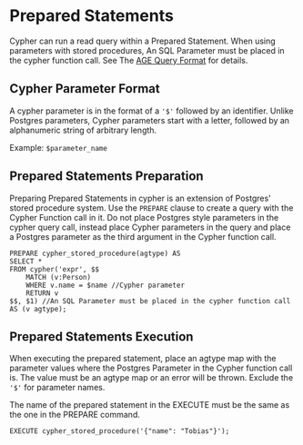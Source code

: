 # Prepared Statements

Cypher can run a read query within a Prepared Statement. When using parameters with stored procedures, An SQL Parameter must be placed in the cypher function call. See The [AGE Query Format](../intro/cypher.md#the-age-cypher-query-format) for details.

## Cypher Parameter Format

A cypher parameter is in the format of a `'$'` followed by an identifier. Unlike Postgres parameters, Cypher parameters start with a letter, followed by an alphanumeric string of arbitrary length.

Example: `$parameter_name`


## Prepared Statements Preparation

Preparing Prepared Statements in cypher is an extension of Postgres' stored procedure system. Use the `PREPARE` clause to create a query with the Cypher Function call in it. Do not place Postgres style parameters in the cypher query call, instead place Cypher parameters in the query and place a Postgres parameter as the third argument in the Cypher function call.


```postgresql
PREPARE cypher_stored_procedure(agtype) AS
SELECT *
FROM cypher('expr', $$
    MATCH (v:Person) 
    WHERE v.name = $name //Cypher parameter
    RETURN v
$$, $1) //An SQL Parameter must be placed in the cypher function call
AS (v agtype);
```

## Prepared Statements Execution

When executing the prepared statement, place an agtype map with the parameter values where the Postgres Parameter in the Cypher function call is. The value must be an agtype map or an error will be thrown. Exclude the `'$'` for parameter names.

The name of the prepared statement in the EXECUTE must be the same as the one in the PREPARE command.

```postgresql
EXECUTE cypher_stored_procedure('{"name": "Tobias"}');
```

